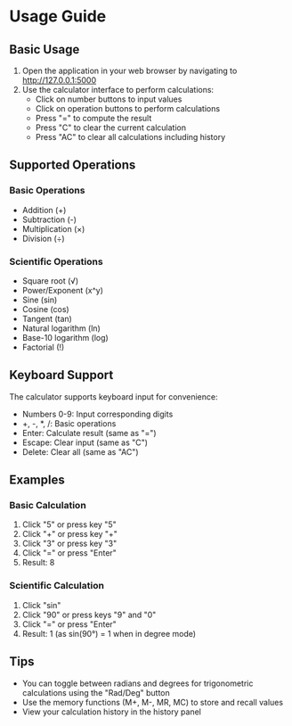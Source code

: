 # Usage Guide

## Basic Usage

1. Open the application in your web browser by navigating to http://127.0.0.1:5000
2. Use the calculator interface to perform calculations:
   - Click on number buttons to input values
   - Click on operation buttons to perform calculations
   - Press "=" to compute the result
   - Press "C" to clear the current calculation
   - Press "AC" to clear all calculations including history

## Supported Operations

### Basic Operations
- Addition (+)
- Subtraction (-)
- Multiplication (×)
- Division (÷)

### Scientific Operations
- Square root (√)
- Power/Exponent (x^y)
- Sine (sin)
- Cosine (cos)
- Tangent (tan)
- Natural logarithm (ln)
- Base-10 logarithm (log)
- Factorial (!)

## Keyboard Support

The calculator supports keyboard input for convenience:
- Numbers 0-9: Input corresponding digits
- +, -, *, /: Basic operations
- Enter: Calculate result (same as "=")
- Escape: Clear input (same as "C")
- Delete: Clear all (same as "AC")

## Examples

### Basic Calculation
1. Click "5" or press key "5"
2. Click "+" or press key "+"
3. Click "3" or press key "3"
4. Click "=" or press "Enter"
5. Result: 8

### Scientific Calculation
1. Click "sin"
2. Click "90" or press keys "9" and "0"
3. Click "=" or press "Enter"
4. Result: 1 (as sin(90°) = 1 when in degree mode)

## Tips

- You can toggle between radians and degrees for trigonometric calculations using the "Rad/Deg" button
- Use the memory functions (M+, M-, MR, MC) to store and recall values
- View your calculation history in the history panel